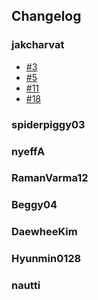 ## Changelog

### jakcharvat

- [#3](https://github.com/jakcharvat/SkyStone/issues/3)
- [#5](https://github.com/jakcharvat/SkyStone/issues/5)
- [#11](https://github.com/jakcharvat/SkyStone/issues/11)
- [#18](https://github.com/jakcharvat/SkyStone/issues/18)

### spiderpiggy03



### nyeffA



### RamanVarma12



### Beggy04



### DaewheeKim



### Hyunmin0128



### nautti
